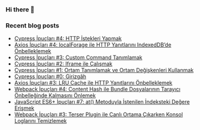 ### Hi there 👋

### Recent blog posts
<!-- RECENT-BLOG-POSTS:START -->
- [Cypress İpuçları #4: HTTP İstekleri Yapmak](https://tugsanunlu.medium.com/cypress-i%CC%87pu%C3%A7lar%C4%B1-4-http-i%CC%87stekleri-yapmak-901a5cd2a69e?source=rss-aff3f518ee8b------2)
- [Axios İpuçları #4: localForage ile HTTP Yanıtlarını IndexedDB’de Önbelleklemek](https://tugsanunlu.medium.com/axios-i%CC%87pu%C3%A7lar%C4%B1-4-localforage-ile-http-yan%C4%B1tlar%C4%B1n%C4%B1-indexeddbde-%C3%B6nbelleklemek-c246ebf6d8f8?source=rss-aff3f518ee8b------2)
- [Cypress İpuçları #3: Custom Command Tanımlamak](https://tugsanunlu.medium.com/cypress-i%CC%87pu%C3%A7lar%C4%B1-3-custom-command-tan%C4%B1mlamak-f1d95c8949fd?source=rss-aff3f518ee8b------2)
- [Cypress İpuçları #2: Iframe ile Çalışmak](https://tugsanunlu.medium.com/cypress-i%CC%87pu%C3%A7lar%C4%B1-2-iframe-ile-%C3%A7al%C4%B1%C5%9Fmak-6ee08316f40c?source=rss-aff3f518ee8b------2)
- [Cypress İpuçları #1: Ortam Tanımlamak ve Ortam Değişkenleri Kullanmak](https://tugsanunlu.medium.com/cypress-i%CC%87pu%C3%A7lar%C4%B1-1-ortam-tan%C4%B1mlamak-ve-ortam-de%C4%9Fi%C5%9Fkenleri-kullanmak-374099ac8603?source=rss-aff3f518ee8b------2)
- [Cypress İpuçları #0: Girizgâh](https://tugsanunlu.medium.com/cypress-i%CC%87pu%C3%A7lar%C4%B1-0-girizg%C3%A2h-652f6cb5fc60?source=rss-aff3f518ee8b------2)
- [Axios İpuçları #3: LRU Cache ile HTTP Yanıtlarını Önbelleklemek](https://tugsanunlu.medium.com/axios-i%CC%87pu%C3%A7lar%C4%B1-3-lru-cache-ile-http-yan%C4%B1tlar%C4%B1n%C4%B1-%C3%B6nbelleklemek-4ecbf40434d0?source=rss-aff3f518ee8b------2)
- [Webpack İpuçları #4: Content Hash ile Bundle Dosyalarının Tarayıcı Önbelleğinde Kalmasını Önlemek](https://tugsanunlu.medium.com/webpack-i%CC%87pu%C3%A7lar%C4%B1-4-content-hash-ile-bundle-dosyalar%C4%B1n%C4%B1n-taray%C4%B1c%C4%B1-%C3%B6nbelle%C4%9Finde-kalmas%C4%B1n%C4%B1-%C3%B6nlemek-441047328799?source=rss-aff3f518ee8b------2)
- [JavaScript ES6+ İpuçları #7: at&lpar;&rpar; Metoduyla İstenilen İndeksteki Değere Erişmek](https://tugsanunlu.medium.com/javascript-es6-i%CC%87pu%C3%A7lar%C4%B1-7-at-metoduyla-i%CC%87stenilen-i%CC%87ndeksteki-de%C4%9Fere-eri%C5%9Fmek-7b6b2c0fa32?source=rss-aff3f518ee8b------2)
- [Webpack İpuçları #3: Terser Plugin ile Canlı Ortama Çıkarken Konsol Loglarını Temizlemek](https://tugsanunlu.medium.com/webpack-i%CC%87pu%C3%A7lar%C4%B1-3-canl%C4%B1-ortama-%C3%A7%C4%B1karken-konsol-loglar%C4%B1n%C4%B1-temizlemek-8b12614c6fb4?source=rss-aff3f518ee8b------2)
<!-- RECENT-BLOG-POSTS:END -->
